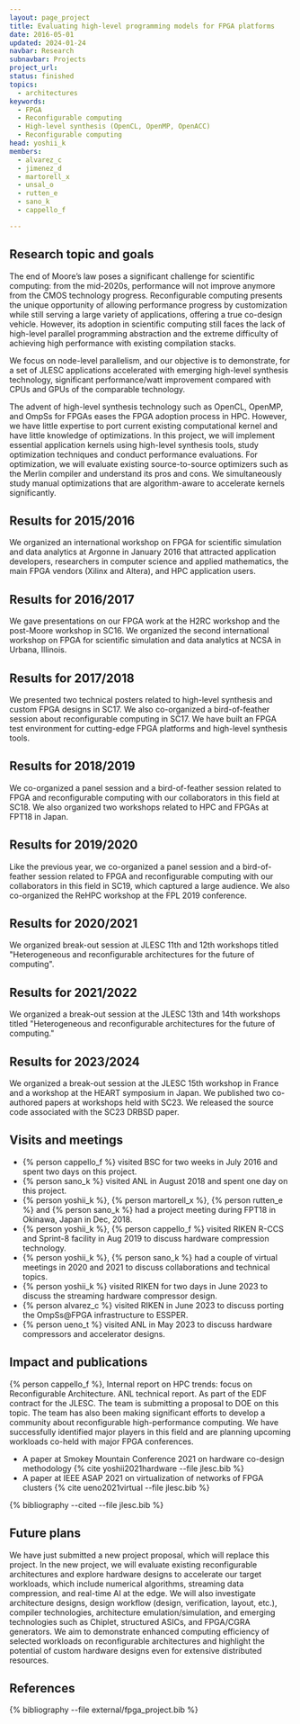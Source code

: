 ```yaml
---
layout: page_project
title: Evaluating high-level programming models for FPGA platforms
date: 2016-05-01
updated: 2024-01-24
navbar: Research
subnavbar: Projects
project_url:
status: finished
topics: 
  - architectures
keywords: 
  - FPGA
  - Reconfigurable computing
  - High-level synthesis (OpenCL, OpenMP, OpenACC)
  - Reconfigurable computing
head: yoshii_k
members: 
  - alvarez_c
  - jimenez_d
  - martorell_x
  - unsal_o
  - rutten_e
  - sano_k
  - cappello_f

---
```


## Research topic and goals
The end of Moore’s law poses a significant challenge for
scientific computing: from the mid-2020s, performance will not improve
anymore from the CMOS technology progress. Reconfigurable computing
presents the unique opportunity of allowing performance progress by
customization while still serving a large variety of applications,
offering a true co-design vehicle. However, its adoption in scientific
computing still faces the lack of high-level parallel programming
abstraction and the extreme difficulty of achieving high performance
with existing compilation stacks.

We focus on node-level parallelism, and our objective is to
demonstrate, for a set of JLESC applications accelerated with emerging
high-level synthesis technology, significant performance/watt
improvement compared with CPUs and GPUs of the comparable technology.

The advent of high-level synthesis technology such as OpenCL, OpenMP, and OmpSs for FPGAs eases the FPGA adoption process in HPC. However,
we have little expertise to port current existing computational kernel
and have little knowledge of optimizations. In this project, we will
implement essential application kernels using high-level synthesis tools,
study optimization techniques and conduct performance evaluations.
For optimization, we will evaluate existing source-to-source
optimizers such as the Merlin compiler and understand its pros and cons.
We simultaneously study manual optimizations that are
algorithm-aware to accelerate kernels significantly.


## Results for 2015/2016
We organized an international workshop on FPGA for scientific simulation and data analytics at Argonne in January 2016 that attracted application developers, researchers in computer science and applied mathematics, the main FPGA vendors (Xilinx and Altera), and HPC application users.

## Results for 2016/2017
We gave presentations on our FPGA work at the H2RC workshop and the post-Moore workshop in SC16. We organized the second international workshop on FPGA for scientific simulation and data analytics at NCSA in Urbana, Illinois.

## Results for 2017/2018
We presented two technical posters related to high-level synthesis and custom FPGA designs in SC17. We also co-organized a bird-of-feather session about reconfigurable computing in SC17. We have built an FPGA test environment for cutting-edge FPGA platforms and high-level synthesis tools.

## Results for 2018/2019
We co-organized a panel session and a bird-of-feather session related to FPGA and reconfigurable computing with our collaborators in this field at SC18. We also organized two workshops related to HPC and FPGAs at FPT18 in Japan.

## Results for 2019/2020
Like the previous year, we co-organized a panel session and a bird-of-feather session related to FPGA and reconfigurable computing with our collaborators in this field in SC19, which captured a large audience. We also co-organized the ReHPC workshop at the FPL 2019 conference.

## Results for 2020/2021
We organized break-out session at JLESC 11th and 12th workshops titled "Heterogeneous and reconfigurable architectures for the future of computing". 

## Results for 2021/2022
We organized a break-out session at the JLESC 13th and 14th workshops titled "Heterogeneous and reconfigurable architectures for the future of computing." 

## Results for 2023/2024
We organized a break-out session at the JLESC 15th workshop in France and a workshop at the HEART symposium in Japan.
We published two co-authored papers at workshops held with SC23. We released the source code associated with the SC23 DRBSD paper.

## Visits and meetings

* {% person cappello_f %} visited BSC for two weeks in July 2016 and spent two days on this project.
* {% person sano_k %} visited ANL in August 2018 and spent one day on this project.
* {% person yoshii_k %}, {% person martorell_x %}, {% person rutten_e %} and {% person sano_k %} had a project meeting during FPT18 in Okinawa, Japan in Dec, 2018.
* {% person yoshii_k %}, {% person cappello_f %} visited RIKEN R-CCS and Sprint-8 facility in Aug 2019 to discuss hardware compression technology.
* {% person yoshii_k %}, {% person sano_k %} had a couple of virtual meetings in 2020 and 2021 to discuss collaborations and technical topics.
* {% person yoshii_k %} visited RIKEN for two days in June 2023 to discuss the streaming hardware compressor design.
* {% person alvarez_c %} visited RIKEN in June 2023 to discuss porting the OmpSs@FPGA infrastructure to ESSPER.
* {% person ueno_t %} visited ANL in May 2023 to discuss hardware compressors and accelerator designs.


## Impact and publications

{% person cappello_f %}, Internal report on HPC trends: focus on Reconfigurable Architecture. ANL technical report. As part of the EDF contract for the JLESC.
The team is submitting a proposal to DOE on this topic.
The team has also been making significant efforts to develop a community about reconfigurable high-performance computing. We have successfully identified major players in this field and are planning upcoming workloads co-held with major FPGA conferences.

* A paper at Smokey Mountain Conference 2021 on hardware co-design methodology {% cite yoshii2021hardware --file jlesc.bib %}
* A paper at IEEE ASAP 2021 on virtualization of networks of FPGA clusters {% cite ueno2021virtual --file jlesc.bib %}

{% bibliography --cited --file jlesc.bib %}


## Future plans

We have just submitted a new project proposal, which will replace this project. In the new project, we will evaluate existing reconfigurable architectures and explore hardware designs to accelerate our target workloads, which include numerical algorithms, streaming data compression, and real-time AI at the edge. We will also investigate architecture designs, design workflow (design, verification, layout, etc.), compiler technologies, architecture emulation/simulation, and emerging technologies such as Chiplet, structured ASICs, and FPGA/CGRA generators. We aim to demonstrate enhanced computing efficiency of selected workloads on reconfigurable architectures and highlight the potential of custom hardware designs even for extensive distributed resources.

## References

{% bibliography --file external/fpga_project.bib %}
